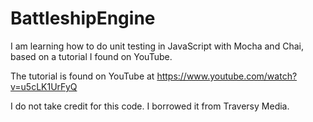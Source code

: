 # BattleshipEngine
I am learning how to do unit testing in JavaScript with Mocha and Chai, based on a tutorial I found on YouTube.

The tutorial is found on YouTube at 
https://www.youtube.com/watch?v=u5cLK1UrFyQ

I do not take credit for this code. I borrowed it from Traversy Media.

